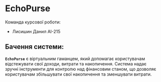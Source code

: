 # EchoPurse
Команда курсової роботи:
* Лисишин Данил АІ-215

## Бачення системи:
**```EchoPurse```** є віртуальним гаманцем, який допомагає користувачам відстежувати свої доходи, витрати та накопичення. Система надає зручні інструменти для контролю над фінансовим станом, що дозволяє користувачам збільшувати свої накопичення та зменшувати витрати.
